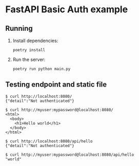 # FastAPI Basic Auth example

## Running

1. Install dependencies:

    ```shell
    poetry install
    ```

2. Run the server:

    ```shell
    poetry run python main.py
    ```

## Testing endpoint and static file

```shell
$ curl http://localhost:8080/
{"detail":"Not authenticated"}
```

```shell
$ curl http://myuser:mypassword@localhost:8080/
<html>
  <body>
    <h1>Hello world</h1>
  </body>
</html>
```

```shell
$ curl http://localhost:8080/api/hello
{"detail":"Not authenticated"}
```

```shell
$ curl http://myuser:mypassword@localhost:8080/api/hello
"world"
```
